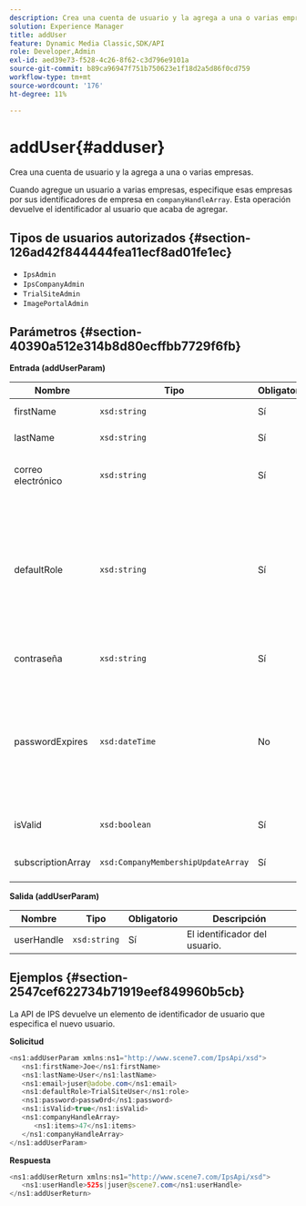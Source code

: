 ```yaml
---
description: Crea una cuenta de usuario y la agrega a una o varias empresas.
solution: Experience Manager
title: addUser
feature: Dynamic Media Classic,SDK/API
role: Developer,Admin
exl-id: aed39e73-f528-4c26-8f62-c3d796e9101a
source-git-commit: b89ca96947f751b750623e1f18d2a5d86f0cd759
workflow-type: tm+mt
source-wordcount: '176'
ht-degree: 11%

---
```


# addUser{#adduser}

Crea una cuenta de usuario y la agrega a una o varias empresas.

Cuando agregue un usuario a varias empresas, especifique esas empresas por sus identificadores de empresa en `companyHandleArray`. Esta operación devuelve el identificador al usuario que acaba de agregar.

## Tipos de usuarios autorizados {#section-126ad42f844444fea11ecf8ad01fe1ec}

* `IpsAdmin`
* `IpsCompanyAdmin`
* `TrialSiteAdmin`
* `ImagePortalAdmin`

## Parámetros {#section-40390a512e314b8d80ecffbb7729f6fb}

**Entrada (addUserParam)**

| Nombre | Tipo | Obligatorio | Descripción |
|---|---|---|---|
| firstName | `xsd:string` | Sí | El nombre del usuario. |
| lastName | `xsd:string` | Sí | El apellido del usuario. |
| correo electrónico | `xsd:string` | Sí | La dirección de correo electrónico del usuario. |
| defaultRole | `xsd:string` | Sí | Establece la función de un usuario en cada compañía a la que pertenece. Sin embargo, tenga en cuenta que el rol `IpsAdmin` anula otras configuraciones por compañía. |
| contraseña | `xsd:string` | Sí | Establece la contraseña del usuario |
| passwordExpires | `xsd:dateTime` | No | Establece el período de caducidad de la contraseña. Proporcione la zona horaria al pasar la solicitud. Las zonas horarias se ajustan a la Hora central. |
| isValid | `xsd:boolean` | Sí | Determina si el usuario es válido. |
| subscriptionArray | `xsd:CompanyMembershipUpdateArray` | Sí | Una matriz de identificadores de empresa. |

**Salida (addUserParam)**

| Nombre | Tipo | Obligatorio | Descripción |
|---|---|---|---|
| userHandle | `xsd:string` | Sí | El identificador del usuario. |

## Ejemplos {#section-2547cef622734b71919eef849960b5cb}

La API de IPS devuelve un elemento de identificador de usuario que especifica el nuevo usuario.

**Solicitud**

```java {.line-numbers}
<ns1:addUserParam xmlns:ns1="http://www.scene7.com/IpsApi/xsd">
   <ns1:firstName>Joe</ns1:firstName>
   <ns1:lastName>User</ns1:lastName>
   <ns1:email>juser@adobe.com</ns1:email>
   <ns1:defaultRole>TrialSiteUser</ns1:role>
   <ns1:password>passw0rd</ns1:password>
   <ns1:isValid>true</ns1:isValid>
   <ns1:companyHandleArray>
      <ns1:items>47</ns1:items>
   </ns1:companyHandleArray>
</ns1:addUserParam>
```

**Respuesta**

```java {.line-numbers}
<ns1:addUserReturn xmlns:ns1="http://www.scene7.com/IpsApi/xsd">
   <ns1:userHandle>525s|juser@scene7.com</ns1:userHandle>
</ns1:addUserReturn>
```
